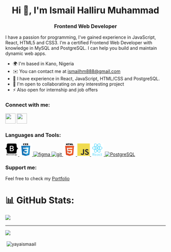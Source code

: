 <h1 align="center">Hi 👋, I'm Ismail Halliru Muhammad</h1>

<h3 align="center">Frontend Web Developer</h3>

I have a passion for programming, I've gained experience in JavaScript, React, HTML5 and CSS3. I'm a certified Frontend Web Developer with knowledge in MySQL and PostgreSQL. I can help you build and maintain dynamic web apps.

* 🌍  I'm based in Kano, Nigeria
* ✉️  You can contact me at [ismailhm888@gmail.com](mailto:ismailhm888@gmail.com)
* 🧠  I have experience in React, JavaScript, HTML/CSS and PostgreSQL.
* 🤝  I'm open to collaborating on any interesting project
* ⚡  Also open for internship and job offers

<h3 align="left">Connect with me:</h3>
<p align="left">
<a href="https://www.linkedin.com/mwlite/in/ismail-halliru-muhammad-2a8453127" target="_blank" rel="noreferrer"><img src="https://raw.githubusercontent.com/danielcranney/readme-generator/main/public/icons/socials/linkedin.svg" width="32" height="32" /></a> <a href="https://mobile.twitter.com/IsmailhalliruM1" target="_blank" rel="noreferrer"><img src="https://raw.githubusercontent.com/danielcranney/readme-generator/main/public/icons/socials/twitter.svg" width="32" height="32" /></a> </p>
  
<h3 align="left">Languages and Tools:</h3>
<p align="left"> 
<a href="https://getbootstrap.com" target="_blank" rel="noreferrer"> <img src="https://raw.githubusercontent.com/devicons/devicon/master/icons/bootstrap/bootstrap-plain-wordmark.svg" alt="bootstrap" width="40" height="40"/> </a> 
<a href="https://www.w3schools.com/css/" target="_blank" rel="noreferrer"> <img src="https://raw.githubusercontent.com/devicons/devicon/master/icons/css3/css3-original-wordmark.svg" alt="css3" width="40" height="40"/> </a> 
<a href="https://www.figma.com/" target="_blank" rel="noreferrer"> <img src="https://www.vectorlogo.zone/logos/figma/figma-icon.svg" alt="figma" width="40" height="40"/> </a> 
<a href="https://git-scm.com/" target="_blank" rel="noreferrer"> <img src="https://www.vectorlogo.zone/logos/git-scm/git-scm-icon.svg" alt="git" width="40" height="40"/> </a> 
<a href="https://www.w3.org/html/" target="_blank" rel="noreferrer"> <img src="https://raw.githubusercontent.com/devicons/devicon/master/icons/html5/html5-original-wordmark.svg" alt="html5" width="40" height="40"/> </a> 
<a href="https://developer.mozilla.org/en-US/docs/Web/JavaScript" target="_blank" rel="noreferrer"> <img src="https://raw.githubusercontent.com/devicons/devicon/master/icons/javascript/javascript-original.svg" alt="javascript" width="40" height="40"/> </a> 
<a href="https://reactjs.org/" target="_blank" rel="noreferrer"> <img src="https://raw.githubusercontent.com/devicons/devicon/master/icons/react/react-original-wordmark.svg" alt="react" width="40" height="40"/> </a> 
<a href="https://www.postgresql.org/" target="_blank" rel="noreferrer"><img src="https://raw.githubusercontent.com/danielcranney/readme-generator/main/public/icons/skills/postgresql-colored.svg" width="36" height="36" alt="PostgreSQL" /></a>
</p>

<h3 align="left">Support me:</h3>

<p>Feel free to check my <a href="https://yayaismaail.github.io/my-portfolio/">Portfolio</a></p>

# 📊 GitHub Stats:
![](https://github-readme-streak-stats.herokuapp.com/?user=yayaismaail&theme=shades-of-purple&hide_border=false)<hr>
![](https://github-readme-stats.vercel.app/api/top-langs/?username=yayaismaail&theme=shades-of-purple&hide_border=false&include_all_commits=true&count_private=true&layout=compact)

<p>&nbsp;<img align="center" src="https://github-readme-stats.vercel.app/api?username=yayaismaail&theme=shades-of-purple&hide&show_icons=true&locale=en" alt="yayaismaail" /></p>
